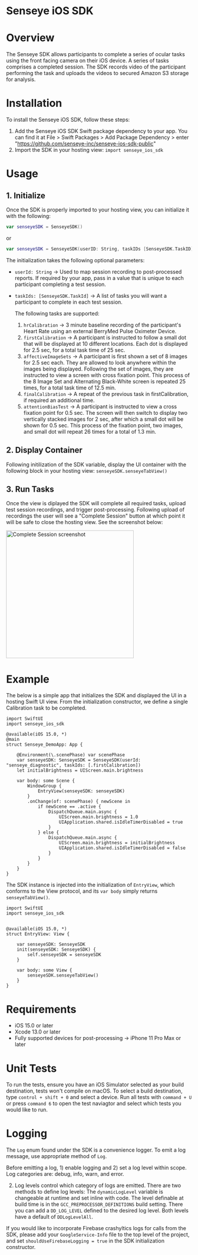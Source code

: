 # Senseye iOS SDK


# Overview

The Senseye SDK allows participants to complete a series of ocular tasks using the front facing camera on their iOS device. A series of tasks comprises a completed session. The SDK records video of the participant performing the task and uploads the videos to secured Amazon S3 storage for analysis. 

    
# Installation

To install the Senseye iOS SDK, follow these steps:

1) Add the Senseye iOS SDK Swift package dependency to your app. You can find it at File > Swift Packages > Add Package Dependency > enter "https://github.com/senseye-inc/senseye-ios-sdk-public"
2) Import the SDK in your hosting view: `import senseye_ios_sdk`

# Usage

## 1. Initialize

Once the SDK is properly imported to your hosting view, you can initialize it with the following:
   
   ```swift
   var senseyeSDK = SenseyeSDK()
   ```
   or 
   ```swift
   var senseyeSDK = SenseyeSDK(userID: String, taskIDs [SenseyeSDK.TaskID])
   ```

   The initialization takes the following optional parameters:
   
   - `userId: String` -> Used to map session recording to post-processed reports. If required by your app, pass in a value that is unique to each participant completing a test session.
   
   - `taskIds: [SenseyeSDK.TaskId]` -> A list of tasks you will want a participant to complete in each test session. 
   
      The following tasks are supported:

      1) `hrCalibration` -> 3 minute baseline recording of the participant's Heart Rate using an external BerryMed Pulse Oximeter Device.
      2) `firstCalibration` -> A participant is instructed to follow a small dot that will be displayed at 10 different locations. Each dot is displayed  for 2.5 sec, for a total task time of 25 sec.  
      3) `affectiveImageSets` -> A participant is first shown a set of 8 images for 2.5 sec each. They are allowed to look anywhere within the images being displayed. Following the set of images, they are instructed to view a screen with cross fixation point. This process of the 8 Image Set and Alternating Black-White screen is repeated 25 times, for a total task time of 12.5 min.
      4) `finalCalibration` -> A repeat of the previous task in firstCalibration, if required an additional time.
      5) `attentionBiasTest` -> A participant is instructed to view a cross fixation point for 0.5 sec. The screen will then switch to display two vertically stacked images for 2 sec, after which a small dot will be shown for 0.5 sec. This process of the fixation point, two images, and small dot will repeat 26 times for a total of 1.3 min. 

## 2. Display Container
Following initilization of the SDK variable, display the UI container with the following block in your hosting view:
   `senseyeSDK.senseyeTabView()`

## 3. Run Tasks
Once the view is diplayed the SDK will complete all required tasks, upload test session recordings, and trigger post-processing. Following upload of recordings the user will see a "Complete Session" button at which point it will be safe to close the hosting view. See the screenshot below:

<img width="346" alt="Complete Session screenshot" src="https://user-images.githubusercontent.com/5391849/206341149-d0025c14-f157-4c6c-8576-373aa649809b.png">

# Example

The below is a simple app that initializes the SDK and displayed the UI in a hosting Swift UI view. From the initialization constructor, we define a single Calibration task to be completed. 

```
import SwiftUI
import senseye_ios_sdk

@available(iOS 15.0, *)
@main
struct Senseye_DemoApp: App {

    @Environment(\.scenePhase) var scenePhase
    var senseyeSDK: SenseyeSDK = SenseyeSDK(userId: "senseye_diagnostic", taskIds: [.firstCalibration])
    let initialBrightness = UIScreen.main.brightness
    
    var body: some Scene {
        WindowGroup {
            EntryView(senseyeSDK: senseyeSDK)
        }
        .onChange(of: scenePhase) { newScene in
            if newScene == .active {
                DispatchQueue.main.async {
                    UIScreen.main.brightness = 1.0
                    UIApplication.shared.isIdleTimerDisabled = true
                }
            } else {
                DispatchQueue.main.async {                
                    UIScreen.main.brightness = initialBrightness
                    UIApplication.shared.isIdleTimerDisabled = false
                }
            }
        }
    }
}
```
The SDK instance is injected into the initialization of `EntryView`, which conforms to the View protocol, and its `var body` simply returns `senseyeTabView()`.

```
import SwiftUI
import senseye_ios_sdk


@available(iOS 15.0, *)
struct EntryView: View {

    var senseyeSDK: SenseyeSDK
    init(senseyeSDK: SenseyeSDK) {
        self.senseyeSDK = senseyeSDK
    }

    var body: some View {
        senseyeSDK.senseyeTabView()
    }
}
```

# Requirements

- iOS 15.0 or later
- Xcode 13.0 or later
- Fully supported devices for post-processing -> iPhone 11 Pro Max or later            
    
# Unit Tests

To run the tests, ensure you have an iOS Simulator selected as your build destination, tests won't compile on macOS. To select a build destination, type `control + shift + 0` and select a device. Run all tests with `command + U` or press `command 6` to open the test naviagtor and select which tests you would like to run.

# Logging

The `Log` enum found under the SDK is a convenience logger. To emit a log message, use appropriate method of `Log`.

Before emitting a log, 1) enable logging and 2) set a log level within scope. Log categories are: debug, info, warn, and error.

2) Log levels control which category of logs are emitted. There are two methods to define log levels: The `dynamicLogLevel` variable is changeable at runtime and set inline with code. The level definable at build time is in the `GCC_PREPROCESSOR_DEFINITIONS` build setting. There you can add a `DD_LOG_LEVEL` defined to the desired log level. Both levels have a default of `DDLogLevelAll`.

If you would like to incorporate Firebase crashyltics logs for calls from the SDK, please add your `GoogleService-Info` file to the top level of the project, and set `shouldUseFirebaseLogging = true` in the SDK initialization constructor. 

